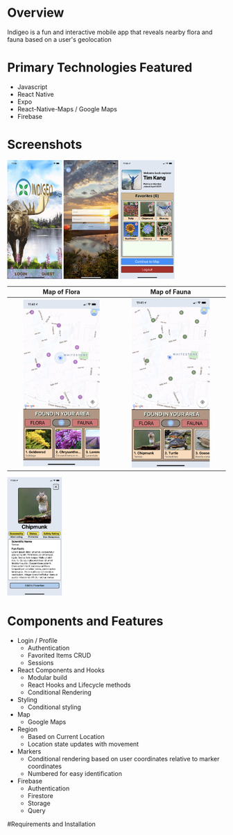 # Overview

Indigeo is a fun and interactive mobile app that reveals nearby flora and fauna based on a user's geolocation

# Primary Technologies Featured

- Javascript
- React Native
- Expo
- React-Native-Maps / Google Maps
- Firebase

# Screenshots

<p float="left">
  <img src="./app/assets/screenshots/Indigeo-Home.png" width="25%" height="35%">
  <img src="./app/assets/screenshots/Indigeo-Login.PNG" width="25%" height="35%">
  <img src="./app/assets/screenshots/Indigeo-Profile.PNG" width="25%" height="35%">
</p>


Map of Flora                                                                        |  Map of Fauna
:----------------------------------------------------------------------------------:|:----------------------------------------------------------------------------------:
<img src="./app/assets/screenshots/Indigeo-FloraMap.PNG" width="75%" height="5%">  |  <img src="./app/assets/screenshots/Indigeo-FaunaMap.PNG" width="75%" height="5%">
<img src="./app/assets/screenshots/Indigeo-Detail.PNG" width="25%" height="35%">


# Components and Features

- Login / Profile
  - Authentication
  - Favorited Items CRUD
  - Sessions
- React Components and Hooks
  - Modular build
  - React Hooks and Lifecycle methods
  - Conditional Rendering
- Styling
  - Conditional styling
- Map
  - Google Maps
- Region
  - Based on Current Location
  - Location state updates with movement
- Markers
  - Conditional rendering based on user coordinates relative to marker coordinates
  - Numbered for easy identification
- Firebase
  - Authentication
  - Firestore
  - Storage
  - Query

#Requirements and Installation
